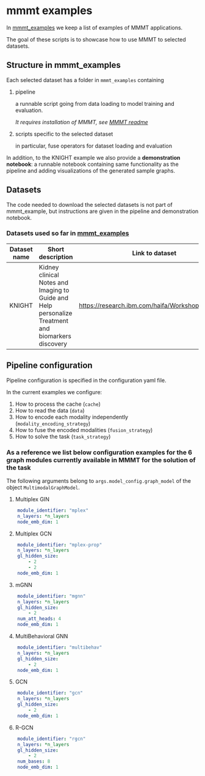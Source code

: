 # mmmt examples

In [mmmt_examples](mmmt_examples/README.md) we keep a list of examples of MMMT applications.

The goal of these scripts is to showcase how to use MMMT to selected datasets.

## Structure in mmmt_examples
Each selected dataset has a folder in `mmmt_examples` containing
1. pipeline

    a runnable script going from data loading to model training and evaluation.

    *It requires installation of MMMT, see [MMMT readme](./../README.md)*

2. scripts specific to the selected dataset

    in particular, fuse operators for dataset loading and evaluation

In addition, to the KNIGHT example we also provide a **demonstration notebook**: a runnable notebook containing same functionality as the pipeline and adding visualizations of the generated sample graphs.


## Datasets
The code needed to download the selected datasets is not part of mmmt_example, but instructions are given in the pipeline and demonstration notebook.

### Datasets used so far in [mmmt_examples](mmmt_examples/README.md)
| Dataset name | Short description                 | Link to dataset                   |
|--------------|-----------------------------------|-----------------------------------|
| KNIGHT   | Kidney clinical Notes and Imaging to Guide and Help personalize Treatment and biomarkers discovery  | https://research.ibm.com/haifa/Workshops/KNIGHT/  |


## Pipeline configuration

Pipeline configuration is specified in the configuration yaml file.

In the current examples we configure:
1. How to process the cache (`cache`)
2. How to read the data (`data`)
3. How to encode each modality independently (`modality_encoding_strategy`)
4. How to fuse the encoded modalities (`fusion_strategy`)
5. How to solve the task (`task_strategy`)


### As a reference we list below configuration examples for the 6 graph modules currently available in MMMT for the solution of the task

The following arguments belong to `args.model_config.graph_model` of the object `MultimodalGraphModel`.

1. Multiplex GIN

```yaml
    module_identifier: "mplex"
    n_layers: *n_layers
    node_emb_dim: 1
```

2. Multiplex GCN

```yaml
    module_identifier: "mplex-prop"
    n_layers: *n_layers
    gl_hidden_size:
        - 2
        - 2
    node_emb_dim: 1
```

3. mGNN

```yaml
    module_identifier: "mgnn"
    n_layers: *n_layers
    gl_hidden_size:
        - 2
    num_att_heads: 4
    node_emb_dim: 1
```

4. MultiBehavioral GNN


```yaml
    module_identifier: "multibehav"
    n_layers: *n_layers
    gl_hidden_size:
        - 2
    node_emb_dim: 1
```



5. GCN


```yaml
    module_identifier: "gcn"
    n_layers: *n_layers
    gl_hidden_size:
        - 2
    node_emb_dim: 1
```


6. R-GCN

```yaml
    module_identifier: "rgcn"
    n_layers: *n_layers
    gl_hidden_size:
        - 2
    num_bases: 8
    node_emb_dim: 1
```
